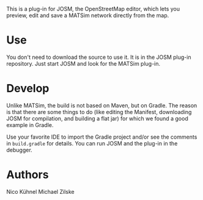 This is a plug-in for JOSM, the OpenStreetMap editor, which lets you preview, edit and save a MATSim network
directly from the map.

# Use
You don't need to download the source to use it. It is in the JOSM plug-in repository. Just start JOSM and look
for the MATSim plug-in.

# Develop
Unlike MATSim, the build is not based on Maven, but on Gradle. The reason is that there are some things to do
(like editing the Manifest, downloading JOSM for compilation, and building a flat jar) for which we
found a good example in Gradle.

Use your favorite IDE to import the Gradle project and/or see the comments in `build.gradle` for details. You can
run JOSM and the plug-in in the debugger.

# Authors
Nico Kühnel
Michael Zilske